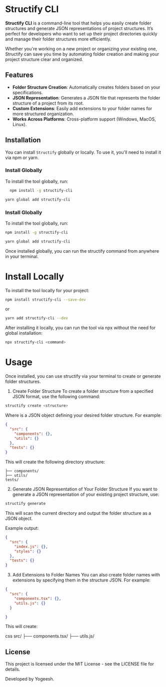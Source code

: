 # Structify CLI

**Structify CLI** is a command-line tool that helps you easily create folder structures and generate JSON representations of project structures. It’s perfect for developers who want to set up their project directories quickly and manage their folder structures more efficiently.

Whether you're working on a new project or organizing your existing one, Structify can save you time by automating folder creation and making your project structure clear and organized.

## Features

- **Folder Structure Creation**: Automatically creates folders based on your specifications.
- **JSON Representation**: Generates a JSON file that represents the folder structure of a project from its root.
- **Custom Extensions**: Easily add extensions to your folder names for more structured organization.
- **Works Across Platforms**: Cross-platform support (Windows, MacOS, Linux).

## Installation

You can install `Structify` globally or locally. To use it, you'll need to install it via npm or yarn.

### Install Globally

To install the tool globally, run:

```bash
  npm install -g structify-cli
```

```bash
yarn global add structify-cli
```
### Install Globally

To install the tool globally, run:

```bash
npm install -g structify-cli
```

```bash
yarn global add structify-cli
```
Once installed globally, you can run the structify command from anywhere in your terminal.

# Install Locally
To install the tool locally for your project:

``` bash
npm install structify-cli --save-dev
```
or

```bash
yarn add structify-cli --dev
```

After installing it locally, you can run the tool via npx without the need for global installation:

```bash
npx structify-cli <command>
```

# Usage
Once installed, you can use structify via your terminal to create or generate folder structures.

1. Create Folder Structure
To create a folder structure from a specified JSON format, use the following command:

```bash
structify create <structure>
```

Where <structure> is a JSON object defining your desired folder structure. For example:

```json
{
  "src": {
    "components": {},
    "utils": {}
  },
  "tests": {}
}
```

This will create the following directory structure:

```src/
├── components/
├── utils/
tests/
```
2. Generate JSON Representation of Your Folder Structure
If you want to generate a JSON representation of your existing project structure, use:
```bash
structify generate
```
This will scan the current directory and output the folder structure as a JSON object.

Example output:

```json
{
  "src": {
    "index.js": {},
    "styles": {}
  },
  "tests": {}
}
```
3. Add Extensions to Folder Names
You can also create folder names with extensions by specifying them in the structure JSON. For example:

```json
{
  "src": {
    "components.tsx": {},
    "utils.js": {}
  }

}
```
This will create:

css
src/
├── components.tsx/
├── utils.js/

## License
This project is licensed under the MIT License - see the LICENSE file for details.

Developed by Yogeesh.